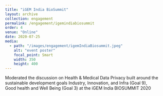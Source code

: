 ```yaml
---
title: "iGEM India BioSummit"
layout: archive
collection: engagement
permalink: /engagement/igemindiabiosummit
order: 4
venue: "Online"
date: 2020-07-25
media:
  - path: "/images/engagement/igemIndiaBiosummit.jpeg"
    alt: "event poster"
    focal_point: Smart
    width: 350
    height: 400
---
```


Moderated the discussion on Health & Medical Data Privacy built around the sustainable development goals Industry, Innovation, and Infra (Goal 9), Good health and Well Being (Goal 3) at the iGEM India BIOSUMMIT 2020
